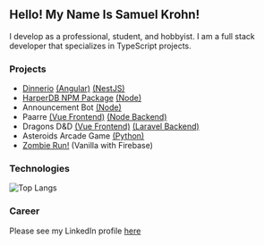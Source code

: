 
## Hello! My Name Is Samuel Krohn!

I develop as a professional, student, and hobbyist. I am a full stack developer that specializes in TypeScript projects.

### Projects
- [Dinnerio](http://dinnerio.s3-website-us-west-2.amazonaws.com/) [(Angular)](https://github.com/SamgeeGamwise/dinnerio-angular) [(NestJS)](https://github.com/SamgeeGamwise/dinnerio)
- [HarperDB NPM Package](https://www.npmjs.com/package/harperdb-node) [(Node)](https://github.com/SamgeeGamwise/harperdb-functions)
- Announcement Bot [(Node)](https://github.com/bubbzDotDev/bot-dashboard-backend)
- Paarre [(Vue Frontend)](https://github.com/SamgeeGamwise/paarre) [(Node Backend)](https://github.com/SamgeeGamwise/paarre-backend)
- Dragons D&D [(Vue Frontend)](https://github.com/SamgeeGamwise/dragons_laravel) [(Laravel Backend)](https://github.com/SamgeeGamwise/dragons_backend)
- Asteroids Arcade Game [(Python)](https://github.com/SamgeeGamwise/asteroids)
- [Zombie Run!](http://zombierun.s3-website-us-west-2.amazonaws.com/) (Vanilla with Firebase)

### Technologies
![Top Langs](https://github-readme-stats.vercel.app/api/top-langs/?username=samgeegamwise&hide=javascript)

### Career
Please see my LinkedIn profile [here](https://www.linkedin.com/in/samkrohn/)
